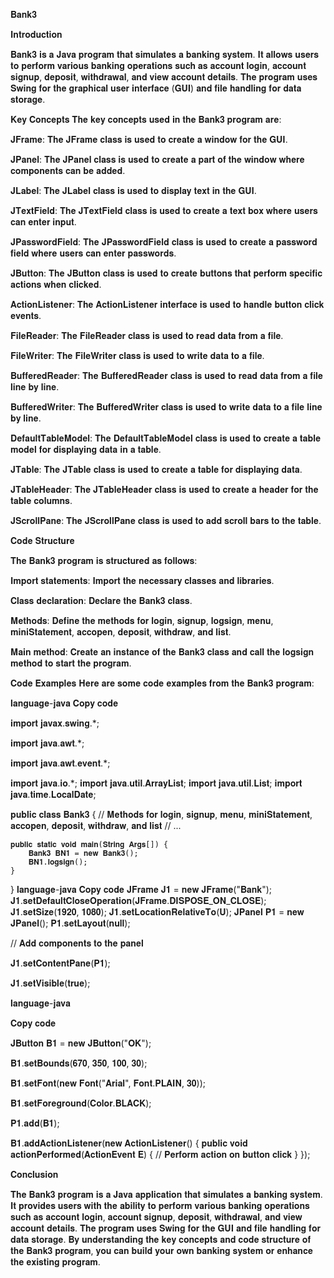 𝐁𝐚𝐧𝐤𝟑


𝐈𝐧𝐭𝐫𝐨𝐝𝐮𝐜𝐭𝐢𝐨𝐧

𝐁𝐚𝐧𝐤𝟑 𝐢𝐬 𝐚 𝐉𝐚𝐯𝐚 𝐩𝐫𝐨𝐠𝐫𝐚𝐦 𝐭𝐡𝐚𝐭 𝐬𝐢𝐦𝐮𝐥𝐚𝐭𝐞𝐬 𝐚 𝐛𝐚𝐧𝐤𝐢𝐧𝐠 𝐬𝐲𝐬𝐭𝐞𝐦. 𝐈𝐭 𝐚𝐥𝐥𝐨𝐰𝐬 𝐮𝐬𝐞𝐫𝐬 𝐭𝐨 𝐩𝐞𝐫𝐟𝐨𝐫𝐦 𝐯𝐚𝐫𝐢𝐨𝐮𝐬 𝐛𝐚𝐧𝐤𝐢𝐧𝐠 𝐨𝐩𝐞𝐫𝐚𝐭𝐢𝐨𝐧𝐬 𝐬𝐮𝐜𝐡 𝐚𝐬 𝐚𝐜𝐜𝐨𝐮𝐧𝐭 𝐥𝐨𝐠𝐢𝐧, 𝐚𝐜𝐜𝐨𝐮𝐧𝐭 𝐬𝐢𝐠𝐧𝐮𝐩, 𝐝𝐞𝐩𝐨𝐬𝐢𝐭, 𝐰𝐢𝐭𝐡𝐝𝐫𝐚𝐰𝐚𝐥, 𝐚𝐧𝐝 𝐯𝐢𝐞𝐰 𝐚𝐜𝐜𝐨𝐮𝐧𝐭 𝐝𝐞𝐭𝐚𝐢𝐥𝐬. 𝐓𝐡𝐞 𝐩𝐫𝐨𝐠𝐫𝐚𝐦 𝐮𝐬𝐞𝐬 𝐒𝐰𝐢𝐧𝐠 𝐟𝐨𝐫 𝐭𝐡𝐞 𝐠𝐫𝐚𝐩𝐡𝐢𝐜𝐚𝐥 𝐮𝐬𝐞𝐫 𝐢𝐧𝐭𝐞𝐫𝐟𝐚𝐜𝐞 (𝐆𝐔𝐈) 𝐚𝐧𝐝 𝐟𝐢𝐥𝐞 𝐡𝐚𝐧𝐝𝐥𝐢𝐧𝐠 𝐟𝐨𝐫 𝐝𝐚𝐭𝐚 𝐬𝐭𝐨𝐫𝐚𝐠𝐞.



𝐊𝐞𝐲 𝐂𝐨𝐧𝐜𝐞𝐩𝐭𝐬
𝐓𝐡𝐞 𝐤𝐞𝐲 𝐜𝐨𝐧𝐜𝐞𝐩𝐭𝐬 𝐮𝐬𝐞𝐝 𝐢𝐧 𝐭𝐡𝐞 𝐁𝐚𝐧𝐤𝟑 𝐩𝐫𝐨𝐠𝐫𝐚𝐦 𝐚𝐫𝐞:

𝐉𝐅𝐫𝐚𝐦𝐞: 𝐓𝐡𝐞 𝐉𝐅𝐫𝐚𝐦𝐞 𝐜𝐥𝐚𝐬𝐬 𝐢𝐬 𝐮𝐬𝐞𝐝 𝐭𝐨 𝐜𝐫𝐞𝐚𝐭𝐞 𝐚 𝐰𝐢𝐧𝐝𝐨𝐰 𝐟𝐨𝐫 𝐭𝐡𝐞 𝐆𝐔𝐈.


𝐉𝐏𝐚𝐧𝐞𝐥: 𝐓𝐡𝐞 𝐉𝐏𝐚𝐧𝐞𝐥 𝐜𝐥𝐚𝐬𝐬 𝐢𝐬 𝐮𝐬𝐞𝐝 𝐭𝐨 𝐜𝐫𝐞𝐚𝐭𝐞 𝐚 𝐩𝐚𝐫𝐭 𝐨𝐟 𝐭𝐡𝐞 𝐰𝐢𝐧𝐝𝐨𝐰 𝐰𝐡𝐞𝐫𝐞 𝐜𝐨𝐦𝐩𝐨𝐧𝐞𝐧𝐭𝐬 𝐜𝐚𝐧 𝐛𝐞 𝐚𝐝𝐝𝐞𝐝.


𝐉𝐋𝐚𝐛𝐞𝐥: 𝐓𝐡𝐞 𝐉𝐋𝐚𝐛𝐞𝐥 𝐜𝐥𝐚𝐬𝐬 𝐢𝐬 𝐮𝐬𝐞𝐝 𝐭𝐨 𝐝𝐢𝐬𝐩𝐥𝐚𝐲 𝐭𝐞𝐱𝐭 𝐢𝐧 𝐭𝐡𝐞 𝐆𝐔𝐈.


𝐉𝐓𝐞𝐱𝐭𝐅𝐢𝐞𝐥𝐝: 𝐓𝐡𝐞 𝐉𝐓𝐞𝐱𝐭𝐅𝐢𝐞𝐥𝐝 𝐜𝐥𝐚𝐬𝐬 𝐢𝐬 𝐮𝐬𝐞𝐝 𝐭𝐨 𝐜𝐫𝐞𝐚𝐭𝐞 𝐚 𝐭𝐞𝐱𝐭 𝐛𝐨𝐱 𝐰𝐡𝐞𝐫𝐞 𝐮𝐬𝐞𝐫𝐬 𝐜𝐚𝐧 𝐞𝐧𝐭𝐞𝐫 𝐢𝐧𝐩𝐮𝐭.


𝐉𝐏𝐚𝐬𝐬𝐰𝐨𝐫𝐝𝐅𝐢𝐞𝐥𝐝: 𝐓𝐡𝐞 𝐉𝐏𝐚𝐬𝐬𝐰𝐨𝐫𝐝𝐅𝐢𝐞𝐥𝐝 𝐜𝐥𝐚𝐬𝐬 𝐢𝐬 𝐮𝐬𝐞𝐝 𝐭𝐨 𝐜𝐫𝐞𝐚𝐭𝐞 𝐚 𝐩𝐚𝐬𝐬𝐰𝐨𝐫𝐝 𝐟𝐢𝐞𝐥𝐝 𝐰𝐡𝐞𝐫𝐞 𝐮𝐬𝐞𝐫𝐬 𝐜𝐚𝐧 𝐞𝐧𝐭𝐞𝐫 𝐩𝐚𝐬𝐬𝐰𝐨𝐫𝐝𝐬.


𝐉𝐁𝐮𝐭𝐭𝐨𝐧: 𝐓𝐡𝐞 𝐉𝐁𝐮𝐭𝐭𝐨𝐧 𝐜𝐥𝐚𝐬𝐬 𝐢𝐬 𝐮𝐬𝐞𝐝 𝐭𝐨 𝐜𝐫𝐞𝐚𝐭𝐞 𝐛𝐮𝐭𝐭𝐨𝐧𝐬 𝐭𝐡𝐚𝐭 𝐩𝐞𝐫𝐟𝐨𝐫𝐦 𝐬𝐩𝐞𝐜𝐢𝐟𝐢𝐜 𝐚𝐜𝐭𝐢𝐨𝐧𝐬 𝐰𝐡𝐞𝐧 𝐜𝐥𝐢𝐜𝐤𝐞𝐝.


𝐀𝐜𝐭𝐢𝐨𝐧𝐋𝐢𝐬𝐭𝐞𝐧𝐞𝐫: 𝐓𝐡𝐞 𝐀𝐜𝐭𝐢𝐨𝐧𝐋𝐢𝐬𝐭𝐞𝐧𝐞𝐫 𝐢𝐧𝐭𝐞𝐫𝐟𝐚𝐜𝐞 𝐢𝐬 𝐮𝐬𝐞𝐝 𝐭𝐨 𝐡𝐚𝐧𝐝𝐥𝐞 𝐛𝐮𝐭𝐭𝐨𝐧 𝐜𝐥𝐢𝐜𝐤 𝐞𝐯𝐞𝐧𝐭𝐬.


𝐅𝐢𝐥𝐞𝐑𝐞𝐚𝐝𝐞𝐫: 𝐓𝐡𝐞 𝐅𝐢𝐥𝐞𝐑𝐞𝐚𝐝𝐞𝐫 𝐜𝐥𝐚𝐬𝐬 𝐢𝐬 𝐮𝐬𝐞𝐝 𝐭𝐨 𝐫𝐞𝐚𝐝 𝐝𝐚𝐭𝐚 𝐟𝐫𝐨𝐦 𝐚 𝐟𝐢𝐥𝐞.


𝐅𝐢𝐥𝐞𝐖𝐫𝐢𝐭𝐞𝐫: 𝐓𝐡𝐞 𝐅𝐢𝐥𝐞𝐖𝐫𝐢𝐭𝐞𝐫 𝐜𝐥𝐚𝐬𝐬 𝐢𝐬 𝐮𝐬𝐞𝐝 𝐭𝐨 𝐰𝐫𝐢𝐭𝐞 𝐝𝐚𝐭𝐚 𝐭𝐨 𝐚 𝐟𝐢𝐥𝐞.


𝐁𝐮𝐟𝐟𝐞𝐫𝐞𝐝𝐑𝐞𝐚𝐝𝐞𝐫: 𝐓𝐡𝐞 𝐁𝐮𝐟𝐟𝐞𝐫𝐞𝐝𝐑𝐞𝐚𝐝𝐞𝐫 𝐜𝐥𝐚𝐬𝐬 𝐢𝐬 𝐮𝐬𝐞𝐝 𝐭𝐨 𝐫𝐞𝐚𝐝 𝐝𝐚𝐭𝐚 𝐟𝐫𝐨𝐦 𝐚 𝐟𝐢𝐥𝐞 𝐥𝐢𝐧𝐞 𝐛𝐲 𝐥𝐢𝐧𝐞.


𝐁𝐮𝐟𝐟𝐞𝐫𝐞𝐝𝐖𝐫𝐢𝐭𝐞𝐫: 𝐓𝐡𝐞 𝐁𝐮𝐟𝐟𝐞𝐫𝐞𝐝𝐖𝐫𝐢𝐭𝐞𝐫 𝐜𝐥𝐚𝐬𝐬 𝐢𝐬 𝐮𝐬𝐞𝐝 𝐭𝐨 𝐰𝐫𝐢𝐭𝐞 𝐝𝐚𝐭𝐚 𝐭𝐨 𝐚 𝐟𝐢𝐥𝐞 𝐥𝐢𝐧𝐞 𝐛𝐲 𝐥𝐢𝐧𝐞.


𝐃𝐞𝐟𝐚𝐮𝐥𝐭𝐓𝐚𝐛𝐥𝐞𝐌𝐨𝐝𝐞𝐥: 𝐓𝐡𝐞 𝐃𝐞𝐟𝐚𝐮𝐥𝐭𝐓𝐚𝐛𝐥𝐞𝐌𝐨𝐝𝐞𝐥 𝐜𝐥𝐚𝐬𝐬 𝐢𝐬 𝐮𝐬𝐞𝐝 𝐭𝐨 𝐜𝐫𝐞𝐚𝐭𝐞 𝐚 𝐭𝐚𝐛𝐥𝐞 𝐦𝐨𝐝𝐞𝐥 𝐟𝐨𝐫 𝐝𝐢𝐬𝐩𝐥𝐚𝐲𝐢𝐧𝐠 𝐝𝐚𝐭𝐚 𝐢𝐧 𝐚 𝐭𝐚𝐛𝐥𝐞.


𝐉𝐓𝐚𝐛𝐥𝐞: 𝐓𝐡𝐞 𝐉𝐓𝐚𝐛𝐥𝐞 𝐜𝐥𝐚𝐬𝐬 𝐢𝐬 𝐮𝐬𝐞𝐝 𝐭𝐨 𝐜𝐫𝐞𝐚𝐭𝐞 𝐚 𝐭𝐚𝐛𝐥𝐞 𝐟𝐨𝐫 𝐝𝐢𝐬𝐩𝐥𝐚𝐲𝐢𝐧𝐠 𝐝𝐚𝐭𝐚.


𝐉𝐓𝐚𝐛𝐥𝐞𝐇𝐞𝐚𝐝𝐞𝐫: 𝐓𝐡𝐞 𝐉𝐓𝐚𝐛𝐥𝐞𝐇𝐞𝐚𝐝𝐞𝐫 𝐜𝐥𝐚𝐬𝐬 𝐢𝐬 𝐮𝐬𝐞𝐝 𝐭𝐨 𝐜𝐫𝐞𝐚𝐭𝐞 𝐚 𝐡𝐞𝐚𝐝𝐞𝐫 𝐟𝐨𝐫 𝐭𝐡𝐞 𝐭𝐚𝐛𝐥𝐞 𝐜𝐨𝐥𝐮𝐦𝐧𝐬.


𝐉𝐒𝐜𝐫𝐨𝐥𝐥𝐏𝐚𝐧𝐞: 𝐓𝐡𝐞 𝐉𝐒𝐜𝐫𝐨𝐥𝐥𝐏𝐚𝐧𝐞 𝐜𝐥𝐚𝐬𝐬 𝐢𝐬 𝐮𝐬𝐞𝐝 𝐭𝐨 𝐚𝐝𝐝 𝐬𝐜𝐫𝐨𝐥𝐥 𝐛𝐚𝐫𝐬 𝐭𝐨 𝐭𝐡𝐞 𝐭𝐚𝐛𝐥𝐞.









𝐂𝐨𝐝𝐞 𝐒𝐭𝐫𝐮𝐜𝐭𝐮𝐫𝐞

𝐓𝐡𝐞 𝐁𝐚𝐧𝐤𝟑 𝐩𝐫𝐨𝐠𝐫𝐚𝐦 𝐢𝐬 𝐬𝐭𝐫𝐮𝐜𝐭𝐮𝐫𝐞𝐝 𝐚𝐬 𝐟𝐨𝐥𝐥𝐨𝐰𝐬:

𝐈𝐦𝐩𝐨𝐫𝐭 𝐬𝐭𝐚𝐭𝐞𝐦𝐞𝐧𝐭𝐬: 𝐈𝐦𝐩𝐨𝐫𝐭 𝐭𝐡𝐞 𝐧𝐞𝐜𝐞𝐬𝐬𝐚𝐫𝐲 𝐜𝐥𝐚𝐬𝐬𝐞𝐬 𝐚𝐧𝐝 𝐥𝐢𝐛𝐫𝐚𝐫𝐢𝐞𝐬.

𝐂𝐥𝐚𝐬𝐬 𝐝𝐞𝐜𝐥𝐚𝐫𝐚𝐭𝐢𝐨𝐧: 𝐃𝐞𝐜𝐥𝐚𝐫𝐞 𝐭𝐡𝐞 𝐁𝐚𝐧𝐤𝟑 𝐜𝐥𝐚𝐬𝐬.

𝐌𝐞𝐭𝐡𝐨𝐝𝐬: 𝐃𝐞𝐟𝐢𝐧𝐞 𝐭𝐡𝐞 𝐦𝐞𝐭𝐡𝐨𝐝𝐬 𝐟𝐨𝐫 𝐥𝐨𝐠𝐢𝐧, 𝐬𝐢𝐠𝐧𝐮𝐩, 𝐥𝐨𝐠𝐬𝐢𝐠𝐧, 𝐦𝐞𝐧𝐮, 𝐦𝐢𝐧𝐢𝐒𝐭𝐚𝐭𝐞𝐦𝐞𝐧𝐭, 𝐚𝐜𝐜𝐨𝐩𝐞𝐧, 𝐝𝐞𝐩𝐨𝐬𝐢𝐭, 𝐰𝐢𝐭𝐡𝐝𝐫𝐚𝐰, 𝐚𝐧𝐝 𝐥𝐢𝐬𝐭.

𝐌𝐚𝐢𝐧 𝐦𝐞𝐭𝐡𝐨𝐝: 𝐂𝐫𝐞𝐚𝐭𝐞 𝐚𝐧 𝐢𝐧𝐬𝐭𝐚𝐧𝐜𝐞 𝐨𝐟 𝐭𝐡𝐞 𝐁𝐚𝐧𝐤𝟑 𝐜𝐥𝐚𝐬𝐬 𝐚𝐧𝐝 𝐜𝐚𝐥𝐥 𝐭𝐡𝐞 𝐥𝐨𝐠𝐬𝐢𝐠𝐧 𝐦𝐞𝐭𝐡𝐨𝐝 𝐭𝐨 𝐬𝐭𝐚𝐫𝐭 𝐭𝐡𝐞 𝐩𝐫𝐨𝐠𝐫𝐚𝐦.




𝐂𝐨𝐝𝐞 𝐄𝐱𝐚𝐦𝐩𝐥𝐞𝐬
𝐇𝐞𝐫𝐞 𝐚𝐫𝐞 𝐬𝐨𝐦𝐞 𝐜𝐨𝐝𝐞 𝐞𝐱𝐚𝐦𝐩𝐥𝐞𝐬 𝐟𝐫𝐨𝐦 𝐭𝐡𝐞 𝐁𝐚𝐧𝐤𝟑 𝐩𝐫𝐨𝐠𝐫𝐚𝐦:

𝐥𝐚𝐧𝐠𝐮𝐚𝐠𝐞-𝐣𝐚𝐯𝐚
 𝐂𝐨𝐩𝐲 𝐜𝐨𝐝𝐞
 
𝐢𝐦𝐩𝐨𝐫𝐭 𝐣𝐚𝐯𝐚𝐱.𝐬𝐰𝐢𝐧𝐠.*;

𝐢𝐦𝐩𝐨𝐫𝐭 𝐣𝐚𝐯𝐚.𝐚𝐰𝐭.*;

𝐢𝐦𝐩𝐨𝐫𝐭 𝐣𝐚𝐯𝐚.𝐚𝐰𝐭.𝐞𝐯𝐞𝐧𝐭.*;

𝐢𝐦𝐩𝐨𝐫𝐭 𝐣𝐚𝐯𝐚.𝐢𝐨.*;
𝐢𝐦𝐩𝐨𝐫𝐭 𝐣𝐚𝐯𝐚.𝐮𝐭𝐢𝐥.𝐀𝐫𝐫𝐚𝐲𝐋𝐢𝐬𝐭;
𝐢𝐦𝐩𝐨𝐫𝐭 𝐣𝐚𝐯𝐚.𝐮𝐭𝐢𝐥.𝐋𝐢𝐬𝐭;
𝐢𝐦𝐩𝐨𝐫𝐭 𝐣𝐚𝐯𝐚.𝐭𝐢𝐦𝐞.𝐋𝐨𝐜𝐚𝐥𝐃𝐚𝐭𝐞;

𝐩𝐮𝐛𝐥𝐢𝐜 𝐜𝐥𝐚𝐬𝐬 𝐁𝐚𝐧𝐤𝟑 {
    // 𝐌𝐞𝐭𝐡𝐨𝐝𝐬 𝐟𝐨𝐫 𝐥𝐨𝐠𝐢𝐧, 𝐬𝐢𝐠𝐧𝐮𝐩, 𝐦𝐞𝐧𝐮, 𝐦𝐢𝐧𝐢𝐒𝐭𝐚𝐭𝐞𝐦𝐞𝐧𝐭, 𝐚𝐜𝐜𝐨𝐩𝐞𝐧, 𝐝𝐞𝐩𝐨𝐬𝐢𝐭, 𝐰𝐢𝐭𝐡𝐝𝐫𝐚𝐰, 𝐚𝐧𝐝 𝐥𝐢𝐬𝐭
    // ...
    
    𝐩𝐮𝐛𝐥𝐢𝐜 𝐬𝐭𝐚𝐭𝐢𝐜 𝐯𝐨𝐢𝐝 𝐦𝐚𝐢𝐧(𝐒𝐭𝐫𝐢𝐧𝐠 𝐀𝐫𝐠𝐬[]) {
        𝐁𝐚𝐧𝐤𝟑 𝐁𝐍𝟏 = 𝐧𝐞𝐰 𝐁𝐚𝐧𝐤𝟑();
        𝐁𝐍𝟏.𝐥𝐨𝐠𝐬𝐢𝐠𝐧();
    }
}
𝐥𝐚𝐧𝐠𝐮𝐚𝐠𝐞-𝐣𝐚𝐯𝐚
 𝐂𝐨𝐩𝐲 𝐜𝐨𝐝𝐞
𝐉𝐅𝐫𝐚𝐦𝐞 𝐉𝟏 = 𝐧𝐞𝐰 𝐉𝐅𝐫𝐚𝐦𝐞("𝐁𝐚𝐧𝐤");
𝐉𝟏.𝐬𝐞𝐭𝐃𝐞𝐟𝐚𝐮𝐥𝐭𝐂𝐥𝐨𝐬𝐞𝐎𝐩𝐞𝐫𝐚𝐭𝐢𝐨𝐧(𝐉𝐅𝐫𝐚𝐦𝐞.𝐃𝐈𝐒𝐏𝐎𝐒𝐄_𝐎𝐍_𝐂𝐋𝐎𝐒𝐄);
𝐉𝟏.𝐬𝐞𝐭𝐒𝐢𝐳𝐞(𝟏𝟗𝟐𝟎, 𝟏𝟎𝟖𝟎);
𝐉𝟏.𝐬𝐞𝐭𝐋𝐨𝐜𝐚𝐭𝐢𝐨𝐧𝐑𝐞𝐥𝐚𝐭𝐢𝐯𝐞𝐓𝐨(𝐔);
𝐉𝐏𝐚𝐧𝐞𝐥 𝐏𝟏 = 𝐧𝐞𝐰 𝐉𝐏𝐚𝐧𝐞𝐥();
𝐏𝟏.𝐬𝐞𝐭𝐋𝐚𝐲𝐨𝐮𝐭(𝐧𝐮𝐥𝐥);

// 𝐀𝐝𝐝 𝐜𝐨𝐦𝐩𝐨𝐧𝐞𝐧𝐭𝐬 𝐭𝐨 𝐭𝐡𝐞 𝐩𝐚𝐧𝐞𝐥

𝐉𝟏.𝐬𝐞𝐭𝐂𝐨𝐧𝐭𝐞𝐧𝐭𝐏𝐚𝐧𝐞(𝐏𝟏);

𝐉𝟏.𝐬𝐞𝐭𝐕𝐢𝐬𝐢𝐛𝐥𝐞(𝐭𝐫𝐮𝐞);

𝐥𝐚𝐧𝐠𝐮𝐚𝐠𝐞-𝐣𝐚𝐯𝐚

 𝐂𝐨𝐩𝐲 𝐜𝐨𝐝𝐞
 
𝐉𝐁𝐮𝐭𝐭𝐨𝐧 𝐁𝟏 = 𝐧𝐞𝐰 𝐉𝐁𝐮𝐭𝐭𝐨𝐧("𝐎𝐊");

𝐁𝟏.𝐬𝐞𝐭𝐁𝐨𝐮𝐧𝐝𝐬(𝟔𝟕𝟎, 𝟑𝟓𝟎, 𝟏𝟎𝟎, 𝟑𝟎);

𝐁𝟏.𝐬𝐞𝐭𝐅𝐨𝐧𝐭(𝐧𝐞𝐰 𝐅𝐨𝐧𝐭("𝐀𝐫𝐢𝐚𝐥", 𝐅𝐨𝐧𝐭.𝐏𝐋𝐀𝐈𝐍, 𝟑𝟎));

𝐁𝟏.𝐬𝐞𝐭𝐅𝐨𝐫𝐞𝐠𝐫𝐨𝐮𝐧𝐝(𝐂𝐨𝐥𝐨𝐫.𝐁𝐋𝐀𝐂𝐊);

𝐏𝟏.𝐚𝐝𝐝(𝐁𝟏);


𝐁𝟏.𝐚𝐝𝐝𝐀𝐜𝐭𝐢𝐨𝐧𝐋𝐢𝐬𝐭𝐞𝐧𝐞𝐫(𝐧𝐞𝐰 𝐀𝐜𝐭𝐢𝐨𝐧𝐋𝐢𝐬𝐭𝐞𝐧𝐞𝐫() {
    𝐩𝐮𝐛𝐥𝐢𝐜 𝐯𝐨𝐢𝐝 𝐚𝐜𝐭𝐢𝐨𝐧𝐏𝐞𝐫𝐟𝐨𝐫𝐦𝐞𝐝(𝐀𝐜𝐭𝐢𝐨𝐧𝐄𝐯𝐞𝐧𝐭 𝐄) {
        // 𝐏𝐞𝐫𝐟𝐨𝐫𝐦 𝐚𝐜𝐭𝐢𝐨𝐧 𝐨𝐧 𝐛𝐮𝐭𝐭𝐨𝐧 𝐜𝐥𝐢𝐜𝐤
    }
});







𝐂𝐨𝐧𝐜𝐥𝐮𝐬𝐢𝐨𝐧


𝐓𝐡𝐞 𝐁𝐚𝐧𝐤𝟑 𝐩𝐫𝐨𝐠𝐫𝐚𝐦 𝐢𝐬 𝐚 𝐉𝐚𝐯𝐚 𝐚𝐩𝐩𝐥𝐢𝐜𝐚𝐭𝐢𝐨𝐧 𝐭𝐡𝐚𝐭 𝐬𝐢𝐦𝐮𝐥𝐚𝐭𝐞𝐬 𝐚 𝐛𝐚𝐧𝐤𝐢𝐧𝐠 𝐬𝐲𝐬𝐭𝐞𝐦. 𝐈𝐭 𝐩𝐫𝐨𝐯𝐢𝐝𝐞𝐬 𝐮𝐬𝐞𝐫𝐬 𝐰𝐢𝐭𝐡 𝐭𝐡𝐞 𝐚𝐛𝐢𝐥𝐢𝐭𝐲 𝐭𝐨 𝐩𝐞𝐫𝐟𝐨𝐫𝐦 𝐯𝐚𝐫𝐢𝐨𝐮𝐬 𝐛𝐚𝐧𝐤𝐢𝐧𝐠 𝐨𝐩𝐞𝐫𝐚𝐭𝐢𝐨𝐧𝐬 𝐬𝐮𝐜𝐡 𝐚𝐬 𝐚𝐜𝐜𝐨𝐮𝐧𝐭 𝐥𝐨𝐠𝐢𝐧, 𝐚𝐜𝐜𝐨𝐮𝐧𝐭 𝐬𝐢𝐠𝐧𝐮𝐩, 𝐝𝐞𝐩𝐨𝐬𝐢𝐭, 𝐰𝐢𝐭𝐡𝐝𝐫𝐚𝐰𝐚𝐥, 𝐚𝐧𝐝 𝐯𝐢𝐞𝐰 𝐚𝐜𝐜𝐨𝐮𝐧𝐭 𝐝𝐞𝐭𝐚𝐢𝐥𝐬. 𝐓𝐡𝐞 𝐩𝐫𝐨𝐠𝐫𝐚𝐦 𝐮𝐬𝐞𝐬 𝐒𝐰𝐢𝐧𝐠 𝐟𝐨𝐫 𝐭𝐡𝐞 𝐆𝐔𝐈 𝐚𝐧𝐝 𝐟𝐢𝐥𝐞 𝐡𝐚𝐧𝐝𝐥𝐢𝐧𝐠 𝐟𝐨𝐫 𝐝𝐚𝐭𝐚 𝐬𝐭𝐨𝐫𝐚𝐠𝐞. 𝐁𝐲 𝐮𝐧𝐝𝐞𝐫𝐬𝐭𝐚𝐧𝐝𝐢𝐧𝐠 𝐭𝐡𝐞 𝐤𝐞𝐲 𝐜𝐨𝐧𝐜𝐞𝐩𝐭𝐬 𝐚𝐧𝐝 𝐜𝐨𝐝𝐞 𝐬𝐭𝐫𝐮𝐜𝐭𝐮𝐫𝐞 𝐨𝐟 𝐭𝐡𝐞 𝐁𝐚𝐧𝐤𝟑 𝐩𝐫𝐨𝐠𝐫𝐚𝐦, 𝐲𝐨𝐮 𝐜𝐚𝐧 𝐛𝐮𝐢𝐥𝐝 𝐲𝐨𝐮𝐫 𝐨𝐰𝐧 𝐛𝐚𝐧𝐤𝐢𝐧𝐠 𝐬𝐲𝐬𝐭𝐞𝐦 𝐨𝐫 𝐞𝐧𝐡𝐚𝐧𝐜𝐞 𝐭𝐡𝐞 𝐞𝐱𝐢𝐬𝐭𝐢𝐧𝐠 𝐩𝐫𝐨𝐠𝐫𝐚𝐦.
